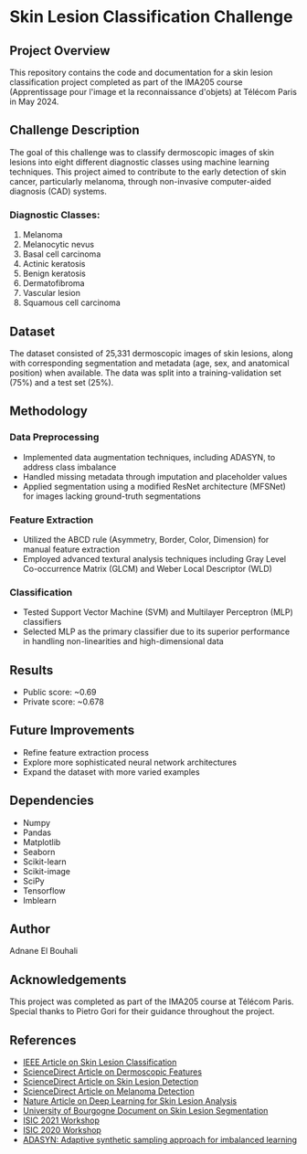 # Skin Lesion Classification Challenge

## Project Overview
This repository contains the code and documentation for a skin lesion classification project completed as part of the IMA205 course (Apprentissage pour l'image et la reconnaissance d'objets) at Télécom Paris in May 2024.

## Challenge Description
The goal of this challenge was to classify dermoscopic images of skin lesions into eight different diagnostic classes using machine learning techniques. This project aimed to contribute to the early detection of skin cancer, particularly melanoma, through non-invasive computer-aided diagnosis (CAD) systems.

### Diagnostic Classes:
1. Melanoma
2. Melanocytic nevus
3. Basal cell carcinoma
4. Actinic keratosis
5. Benign keratosis
6. Dermatofibroma
7. Vascular lesion
8. Squamous cell carcinoma

## Dataset
The dataset consisted of 25,331 dermoscopic images of skin lesions, along with corresponding segmentation and metadata (age, sex, and anatomical position) when available. The data was split into a training-validation set (75%) and a test set (25%).

## Methodology

### Data Preprocessing
- Implemented data augmentation techniques, including ADASYN, to address class imbalance
- Handled missing metadata through imputation and placeholder values
- Applied segmentation using a modified ResNet architecture (MFSNet) for images lacking ground-truth segmentations

### Feature Extraction
- Utilized the ABCD rule (Asymmetry, Border, Color, Dimension) for manual feature extraction
- Employed advanced textural analysis techniques including Gray Level Co-occurrence Matrix (GLCM) and Weber Local Descriptor (WLD)

### Classification
- Tested Support Vector Machine (SVM) and Multilayer Perceptron (MLP) classifiers
- Selected MLP as the primary classifier due to its superior performance in handling non-linearities and high-dimensional data

## Results
- Public score: ~0.69
- Private score: ~0.678

## Future Improvements
- Refine feature extraction process
- Explore more sophisticated neural network architectures
- Expand the dataset with more varied examples

## Dependencies
- Numpy
- Pandas
- Matplotlib
- Seaborn
- Scikit-learn
- Scikit-image
- SciPy
- Tensorflow
- Imblearn

## Author
Adnane El Bouhali

## Acknowledgements
This project was completed as part of the IMA205 course at Télécom Paris. Special thanks to Pietro Gori for their guidance throughout the project.

## References
- [IEEE Article on Skin Lesion Classification](http://ieeexplore.ieee.org/document/918473/)
- [ScienceDirect Article on Dermoscopic Features](https://www.sciencedirect.com/science/article/pii/S0933365712001108#bib0180)
- [ScienceDirect Article on Skin Lesion Detection](https://www.sciencedirect.com/science/article/pii/S0957417416302354#bib0023)
- [ScienceDirect Article on Melanoma Detection](https://www.sciencedirect.com/science/article/pii/S0933365713001589)
- [Nature Article on Deep Learning for Skin Lesion Analysis](https://www.nature.com/articles/nature21056)
- [University of Bourgogne Document on Skin Lesion Segmentation](https://hal-univ-bourgogne.archives-ouvertes.fr/hal-01250955/document)
- [ISIC 2021 Workshop](https://workshop2021.isic-archive.com/)
- [ISIC 2020 Workshop](https://workshop2020.isic-archive.com/#paper)
- [ADASYN: Adaptive synthetic sampling approach for imbalanced learning](https://ieeexplore.ieee.org/document/4633969)
